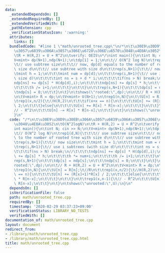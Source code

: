 ```yaml
---
data:
  _extendedDependsOn: []
  _extendedRequiredBy: []
  _extendedVerifiedWith: []
  _pathExtension: cpp
  _verificationStatusIcon: ':warning:'
  attributes:
    links: []
  bundledCode: "#line 1 \"math/unrooted_tree.cpp\"\n/*\n\t\u30E9\u30D9\u30EB\u306A\
    \u3057\u6839\u306A\u3057\u306E\u6728\u306E\u6570\u3048\u4E0A\u3052\n\tO(N^2logN)\n\
    \tR + H(R,2) = U + R^2\n\tverify: OEIS\n*/\nint main(){\n\tint N; cin >> N;\n\t\
    V<mint> dp(N+1),ndp(N+1);\n\tdp[1] = 1;\n\n\t// O(N^2 log N)\n\trep1(d,N){\t\t\
    \t// use subtree size\n\t\t// now, dp[d] equals to the number of rooted tree with\
    \ size d\n\t\t// use subtree with size d\n\t\trep(s,N+1){\t\t// now size\n\t\t\
    \tmint h = 1;\n\t\t\tmint num = dp[d];\n\t\t\trep(i,N+1){\t// use i subtrees (with\
    \ size d)\n\t\t\t\tint ns = s + d * i;\n\t\t\t\tif(ns > N) break;\n//\t\t\t\t\
    ndp[ns] += dp[s] * H(dp[d],i);\n\t\t\t\tndp[ns] += dp[s] * h;\n\t\t\t\th *= num+i;\n\
    \t\t\t\th /= i+1;\n\t\t\t}\n\t\t}\n\t\trep(s,N+1){\n\t\t\tdp[s] = ndp[s];\n\t\t\
    \tndp[s] = 0;\n\t\t}\n\t}\n\tshows(\"rooted:\",dp);\n\n\t// R + H(R,2) = U + R^2\n\
    \n\tV<mint> R = dp;\n\tV<mint> U(N+1);\n\trep1(n,N){\n\t\tU[n] = R[n];\t//R\n\t\
    \trep1(x,n/2){\t//H(R,2)\n\t\t\tif(x+x == n){\n\t\t\t\tU[n] += (R[x]+1)*R[x] /\
    \ 2;\n\t\t\t}else{\n\t\t\t\tU[n] += R[x] * R[n-x];\n\t\t\t}\n\t\t}\n\t\trep1(x,n-1){\t\
    // - R^2\n\t\t\tU[n] -= R[x] * R[n-x];\n\t\t}\n\t}\n\tshows(\"unrooted:\",U);\n\
    }\n"
  code: "/*\n\t\u30E9\u30D9\u30EB\u306A\u3057\u6839\u306A\u3057\u306E\u6728\u306E\u6570\
    \u3048\u4E0A\u3052\n\tO(N^2logN)\n\tR + H(R,2) = U + R^2\n\tverify: OEIS\n*/\n\
    int main(){\n\tint N; cin >> N;\n\tV<mint> dp(N+1),ndp(N+1);\n\tdp[1] = 1;\n\n\
    \t// O(N^2 log N)\n\trep1(d,N){\t\t\t// use subtree size\n\t\t// now, dp[d] equals\
    \ to the number of rooted tree with size d\n\t\t// use subtree with size d\n\t\
    \trep(s,N+1){\t\t// now size\n\t\t\tmint h = 1;\n\t\t\tmint num = dp[d];\n\t\t\
    \trep(i,N+1){\t// use i subtrees (with size d)\n\t\t\t\tint ns = s + d * i;\n\t\
    \t\t\tif(ns > N) break;\n//\t\t\t\tndp[ns] += dp[s] * H(dp[d],i);\n\t\t\t\tndp[ns]\
    \ += dp[s] * h;\n\t\t\t\th *= num+i;\n\t\t\t\th /= i+1;\n\t\t\t}\n\t\t}\n\t\t\
    rep(s,N+1){\n\t\t\tdp[s] = ndp[s];\n\t\t\tndp[s] = 0;\n\t\t}\n\t}\n\tshows(\"\
    rooted:\",dp);\n\n\t// R + H(R,2) = U + R^2\n\n\tV<mint> R = dp;\n\tV<mint> U(N+1);\n\
    \trep1(n,N){\n\t\tU[n] = R[n];\t//R\n\t\trep1(x,n/2){\t//H(R,2)\n\t\t\tif(x+x\
    \ == n){\n\t\t\t\tU[n] += (R[x]+1)*R[x] / 2;\n\t\t\t}else{\n\t\t\t\tU[n] += R[x]\
    \ * R[n-x];\n\t\t\t}\n\t\t}\n\t\trep1(x,n-1){\t// - R^2\n\t\t\tU[n] -= R[x] *\
    \ R[n-x];\n\t\t}\n\t}\n\tshows(\"unrooted:\",U);\n}\n"
  dependsOn: []
  isVerificationFile: false
  path: math/unrooted_tree.cpp
  requiredBy: []
  timestamp: '2020-02-29 03:37:23+09:00'
  verificationStatus: LIBRARY_NO_TESTS
  verifiedWith: []
documentation_of: math/unrooted_tree.cpp
layout: document
redirect_from:
- /library/math/unrooted_tree.cpp
- /library/math/unrooted_tree.cpp.html
title: math/unrooted_tree.cpp
---
```

